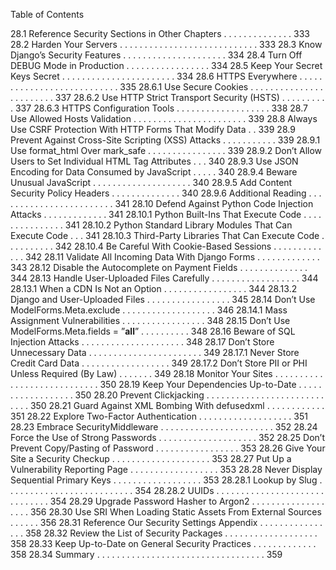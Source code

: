 Table of Contents

28.1 Reference Security Sections in Other Chapters . . . . . . . . . . . . . . 333
28.2 Harden Your Servers . . . . . . . . . . . . . . . . . . . . . . . . . . . . 333
28.3 Know Django’s Security Features . . . . . . . . . . . . . . . . . . . . . 334
28.4 Turn Off DEBUG Mode in Production . . . . . . . . . . . . . . . . . 334
28.5 Keep Your Secret Keys Secret . . . . . . . . . . . . . . . . . . . . . . . 334
28.6 HTTPS Everywhere . . . . . . . . . . . . . . . . . . . . . . . . . . . 335
28.6.1 Use Secure Cookies . . . . . . . . . . . . . . . . . . . . . . . . 337
28.6.2 Use HTTP Strict Transport Security (HSTS) . . . . . . . . . . 337
28.6.3 HTTPS Configuration Tools . . . . . . . . . . . . . . . . . . . 338
28.7 Use Allowed Hosts Validation . . . . . . . . . . . . . . . . . . . . . . . 339
28.8 Always Use CSRF Protection With HTTP Forms That Modify Data . . 339
28.9 Prevent Against Cross-Site Scripting (XSS) Attacks . . . . . . . . . . . 339
28.9.1 Use format_html Over mark_safe . . . . . . . . . . . . . . . . 339
28.9.2 Don’t Allow Users to Set Individual HTML Tag Attributes . . . 340
28.9.3 Use JSON Encoding for Data Consumed by JavaScript . . . . . 340
28.9.4 Beware Unusual JavaScript . . . . . . . . . . . . . . . . . . . . 340
28.9.5 Add Content Security Policy Headers . . . . . . . . . . . . . . 340
28.9.6 Additional Reading . . . . . . . . . . . . . . . . . . . . . . . . 341
28.10 Defend Against Python Code Injection Attacks . . . . . . . . . . . . . 341
28.10.1 Python Built-Ins That Execute Code . . . . . . . . . . . . . . . 341
28.10.2 Python Standard Library Modules That Can Execute Code . . . 341
28.10.3 Third-Party Libraries That Can Execute Code . . . . . . . . . . 342
28.10.4 Be Careful With Cookie-Based Sessions . . . . . . . . . . . . . 342
28.11 Validate All Incoming Data With Django Forms . . . . . . . . . . . . . 343
28.12 Disable the Autocomplete on Payment Fields . . . . . . . . . . . . . . 344
28.13 Handle User-Uploaded Files Carefully . . . . . . . . . . . . . . . . . . 344
28.13.1 When a CDN Is Not an Option . . . . . . . . . . . . . . . . . 344
28.13.2 Django and User-Uploaded Files . . . . . . . . . . . . . . . . . 345
28.14 Don’t Use ModelForms.Meta.exclude . . . . . . . . . . . . . . . . . . . 346
28.14.1 Mass Assignment Vulnerabilities . . . . . . . . . . . . . . . . . 348
28.15 Don’t Use ModelForms.Meta.fields = ”__all__” . . . . . . . . . . 348
28.16 Beware of SQL Injection Attacks . . . . . . . . . . . . . . . . . . . . . 348
28.17 Don’t Store Unnecessary Data . . . . . . . . . . . . . . . . . . . . . . . 349
28.17.1 Never Store Credit Card Data . . . . . . . . . . . . . . . . . . 349
28.17.2 Don’t Store PII or PHI Unless Required (By Law) . . . . . . . 349
28.18 Monitor Your Sites . . . . . . . . . . . . . . . . . . . . . . . . . . . . 350
28.19 Keep Your Dependencies Up-to-Date . . . . . . . . . . . . . . . . . . 350
28.20 Prevent Clickjacking . . . . . . . . . . . . . . . . . . . . . . . . . . . . 350
28.21 Guard Against XML Bombing With defusedxml . . . . . . . . . . . . 351
28.22 Explore Two-Factor Authentication . . . . . . . . . . . . . . . . . . . 351
28.23 Embrace SecurityMiddleware . . . . . . . . . . . . . . . . . . . . . . . 352
28.24 Force the Use of Strong Passwords . . . . . . . . . . . . . . . . . . . . 352
28.25 Don’t Prevent Copy/Pasting of Password . . . . . . . . . . . . . . . . . 353
28.26 Give Your Site a Security Checkup . . . . . . . . . . . . . . . . . . . . 353
28.27 Put Up a Vulnerability Reporting Page . . . . . . . . . . . . . . . . . . 353
28.28 Never Display Sequential Primary Keys . . . . . . . . . . . . . . . . . . 353
28.28.1 Lookup by Slug . . . . . . . . . . . . . . . . . . . . . . . . . . 354
28.28.2 UUIDs . . . . . . . . . . . . . . . . . . . . . . . . . . . . . . 354
28.29 Upgrade Password Hasher to Argon2 . . . . . . . . . . . . . . . . . . . 356
28.30 Use SRI When Loading Static Assets From External Sources . . . . . . 356
28.31 Reference Our Security Settings Appendix . . . . . . . . . . . . . . . . 358
28.32 Review the List of Security Packages . . . . . . . . . . . . . . . . . . . 358
28.33 Keep Up-to-Date on General Security Practices . . . . . . . . . . . . . 358
28.34 Summary . . . . . . . . . . . . . . . . . . . . . . . . . . . . . . . . . . 359
